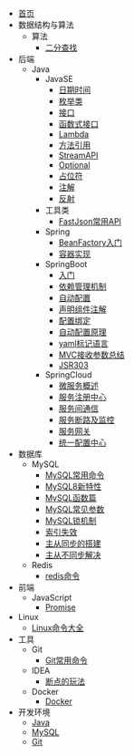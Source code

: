 - [首页](/)
- 数据结构与算法
  - 算法
    - [二分查找](./docs/alg/bs)
- 后端
  - Java
    - JavaSE
      - [日期时间](./docs/bg/java/javase/datetime)
      - [枚举类](./docs/bg/java/javase/enum)
      - [接口](./docs/bg/java/javase/interface)
      - [函数式接口](./docs/bg/java/javase/functional-interface)
      - [Lambda](./docs/bg/java/javase/lambda)
      - [方法引用](./docs/bg/java/javase/method-reference)
      - [StreamAPI](./docs/bg/java/javase/stream)
      - [Optional](./docs/bg/java/javase/optional)
      - [占位符](./docs/bg/java/javase/placeholder)
      - [注解](./docs/bg/java/javase/annotation)
      - [反射](./docs/bg/java/javase/reflection)
    - 工具类
      - [FastJson常用API](./docs/bg/java/utils/fastjson)
    - Spring
      - [BeanFactory入门](./docs/bg/spring/bean-factory)
      - [容器实现](./docs/bg/spring/container-implement)
    - SpringBoot
      - [入门](./docs/bg/spring-boot/start)
      - [依赖管理机制](./docs/bg/spring-boot/dependency-management)
      - [自动配置](./docs/bg/spring-boot/auto-wired)
      - [声明组件注解](./docs/bg/spring-boot/component-annotation)
      - [配置绑定](./docs/bg/spring-boot/config-binding)
      - [自动配置原理](./docs/bg/spring-boot/auto-wired-principle)
      - [yaml标记语言](./docs/bg/spring-boot/yaml)
      - [MVC接收参数总结](./docs/bg/spring-boot/mvc-enter-parameters)
      - [JSR303](./docs/bg/spring-boot/jsr303)
    - SpringCloud
      - [微服务概述](./docs/bg/spring-cloud/micro-service)
      - [服务注册中心](./docs/bg/spring-cloud/register-center)
      - [服务间通信](./docs/bg/spring-cloud/communication)
      - [服务断路及监控](./docs/bg/spring-cloud/breaker-monitor)
      - [服务网关](./docs/bg/spring-cloud/gateway)
      - [统一配置中心](./docs/bg/spring-cloud/configuration-center)
- 数据库
  - MySQL
    - [MySQL常用命令](./docs/db/mysql/commands)
    - [MySQL8新特性](./docs/db/mysql/mysql-8-features)
    - [MySQL函数篇](./docs/db/mysql/functions)
    - [MySQL常见参数](./docs/db/mysql/parameters)
    - [MySQL锁机制](./docs/db/mysql/lock-principle)
    - [索引失效](./docs/db/mysql/index-unwork)
    - [主从同步的搭建](./docs/db/mysql/master-slave-syn-build)
    - [主从不同步解决](./docs/db/mysql/master-slave-out-of-syn)
  - Redis
    - [redis命令](./docs/db/redis/commands)
- 前端
  - JavaScript
    - [Promise](./docs/web/js/promise)
- Linux
  - [Linux命令大全](./docs/linux/commands)
- 工具
  - Git
    - [Git常用命令](./docs/tools/git/commands)
  - IDEA
    - [断点的玩法](./docs/tools/idea/breakpoint)
  - Docker
    - [Docker](./docs/tools/docker/docker)
- 开发环境
  - [Java](./docs/env/java)
  - [MySQL](./docs/env/mysql)
  - [Git](./docs/env/git)